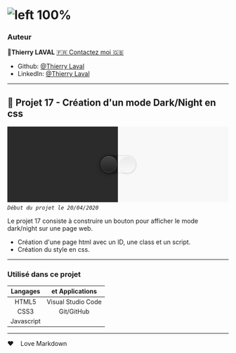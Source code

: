 # ![left 100%](https://raw.githubusercontent.com/thierry-laval/archives/master/images/logo-portfolio.png)

### Auteur

👤**Thierry LAVAL** [🇫🇷 Contactez moi 🇬🇧](<contact@thierrylaval.dev>)

* Github: [@Thierry Laval](https://github.com/thierry-laval)
* LinkedIn: [@Thierry Laval](https://www.linkedin.com/in/thierry-laval)

***

## 📎 Projet 17 - Création d'un mode Dark/Night en css

![left 100%](dark_light.jpg?raw=true)
_`Début du projet le 20/04/2020`_

Le projet 17 consiste à construire un bouton pour afficher le mode dark/night sur une page web.

* Création d'une page html avec un ID, une class et un script.
* Création du style en css.

***

### Utilisé dans ce projet

| Langages       | et Applications    |
| :-------------: |:--------------:    |
| HTML5           | Visual Studio Code |
| CSS3            | Git/GitHub         |
| Javascript      |                    |

***

&hearts;&nbsp;&nbsp;&nbsp;&nbsp;Love Markdown
